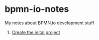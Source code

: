 # bpmn-io-notes
My notes about BPMN.io development stuff

1. [Create the inital project](01-general-docs/01-init-project.md)